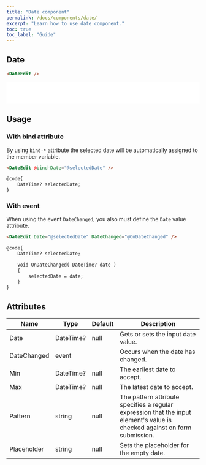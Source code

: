 ```yaml
---
title: "Date component"
permalink: /docs/components/date/
excerpt: "Learn how to use date component."
toc: true
toc_label: "Guide"
---
```


## Date

```html
<DateEdit />
```

<iframe src="/examples/forms/date/" frameborder="0" scrolling="no" style="width:100%;height:55px;"></iframe>

## Usage

### With bind attribute

By using `bind-*` attribute the selected date will be automatically assigned to the member variable.

```html
<DateEdit @bind-Date="@selectedDate" />

@code{
    DateTime? selectedDate;
}
```

### With event

When using the event `DateChanged`, you also must define the `Date` value attribute.

```html
<DateEdit Date="@selectedDate" DateChanged="@OnDateChanged" />

@code{
    DateTime? selectedDate;

    void OnDateChanged( DateTime? date )
    {
        selectedDate = date;
    }
}
```

## Attributes

| Name          | Type                                                                       | Default      | Description                                                                                                                    |
|---------------|----------------------------------------------------------------------------|--------------|--------------------------------------------------------------------------------------------------------------------------------|
| Date          | DateTime?                                                                  | null         | Gets or sets the input date value.                                                                                             |
| DateChanged   | event                                                                      |              | Occurs when the date has changed.                                                                                              |
| Min           | DateTime?                                                                  | null         | The earliest date to accept.                                                                                                   |
| Max           | DateTime?                                                                  | null         | The latest date to accept.                                                                                                     |
| Pattern       | string                                                                     | null         | The pattern attribute specifies a regular expression that the input element's value is checked against on form submission.     |
| Placeholder   | string                                                                     | null         | Sets the placeholder for the empty date.                                                                                       |